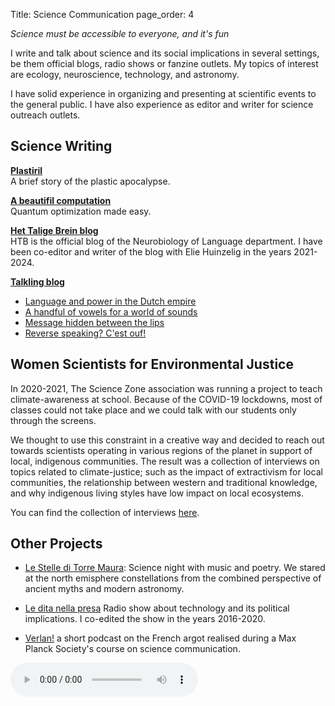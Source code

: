 Title: Science Communication
page_order: 4


_Science must be accessible to everyone, and it's fun_


I write and talk about science and its social implications in several settings, be them official blogs, radio shows or fanzine outlets. My topics of interest are ecology, neuroscience, technology, and astronomy.

I have solid experience in organizing and presenting at scientific events to the general public. I have also experience as editor and writer for science outreach outlets. 
 
## Science Writing

__[Plastiril](../pages/plastiril.html)__ <br>A brief story of the plastic apocalypse.

__[A beautifil computation](../pages/computation.html)__ <br>Quantum optimization made easy.

__[Het Talige Brein blog](http://hettaligebrein.nl)__ <br>
HTB is the official blog of the Neurobiology of Language department.
I have been co-editor and writer of the blog with Elie Huinzelig in the years 2021-2024. 

__[Talkling blog](https://www.mpi-talkling.mpi.nl/?page_id=56&lang=en)__ <br>
- [Language and power in the Dutch empire](https://www.mpi-talkling.mpi.nl/?p=1485&lang=en) <br>
- [A handful of vowels for a world of sounds](https://www.mpi-talkling.mpi.nl/?p=1093&lang=en) <br>
- [Message hidden between the lips](https://www.mpi-talkling.mpi.nl/?p=585&lang=en) <br>
- [Reverse speaking? C'est ouf!](https://www.mpi-talkling.mpi.nl/?p=83&lang=en) <br>

## Women Scientists for Environmental Justice

In 2020-2021, The Science Zone association was running a project to teach climate-awareness at school. Because of the COVID-19 lockdowns, most of classes could not take place and we could talk with our students only through the screens. 

We thought to use this constraint in a creative way and decided to reach out towards scientists operating in various regions of the planet in support of local, indigenous communities. The result was a collection of interviews on topics related to climate-justice; such as the impact of extractivism for local communities, the relationship between western and traditional knowledge, and why indigenous living styles have low impact on local ecosystems.

You can find the collection of interviews [here](https://www.inventati.org/debris/ws4ej/index.html).



## Other Projects

- [Le Stelle di Torre Maura](): Science night with music and poetry. We stared at the north emisphere constellations from the combined perspective of ancient myths and modern astronomy.

- [Le dita nella presa](https://www.ondarossa.info/trx/dita-nella-presa) Radio show about technology and its political implications. I co-edited the show in the years 2016-2020. 


- [Verlan!]() a short podcast on the French argot realised during a Max Planck Society's course on science communication.
<audio controls>
  <source src="../images/science_comm/VERLAN_mixdown_Mono.mp3" type="audio/mpeg">
  Your browser does not support the audio element.
</audio>


